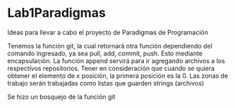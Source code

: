 # Lab1Paradigmas

Ideas para llevar a cabo el proyecto de Paradigmas de Programación

Tenemos la función git, la cual retornará otra función dependiendo del comando ingresado, ya sea pull, add, commit, push. Esto mediante encapsulación.
La función append servirá para ir agregando archivos a los respectivos repositorios.
Tener en consideración que cuando se quiera obtener el elemento de x posición, la primera posición es la 0. 
Las zonas de trabajo serán trabajadas como listas que guarden strings (archivos)

Se hizo un bosquejo de la función git 